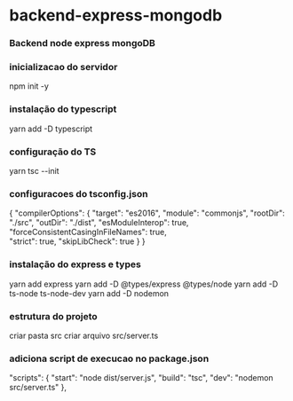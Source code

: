 # backend-express-mongodb
### Backend node express mongoDB


### inicializacao do servidor
npm init -y

### instalação do typescript
yarn add -D typescript

### configuração do TS
yarn tsc --init

### configuracoes do tsconfig.json

{
  "compilerOptions": {
    "target": "es2016",
    "module": "commonjs",
    "rootDir": "./src",
    "outDir": "./dist",
    "esModuleInterop": true,
    "forceConsistentCasingInFileNames": true,  
    "strict": true,
    "skipLibCheck": true
  }
}

### instalação do express e types

yarn add express
yarn add -D @types/express @types/node
yarn add -D ts-node ts-node-dev
yarn add -D nodemon

### estrutura do projeto

criar pasta src
criar arquivo src/server.ts

### adiciona script de execucao no package.json

"scripts": {
  "start": "node dist/server.js",
  "build": "tsc",
  "dev": "nodemon src/server.ts"
},

